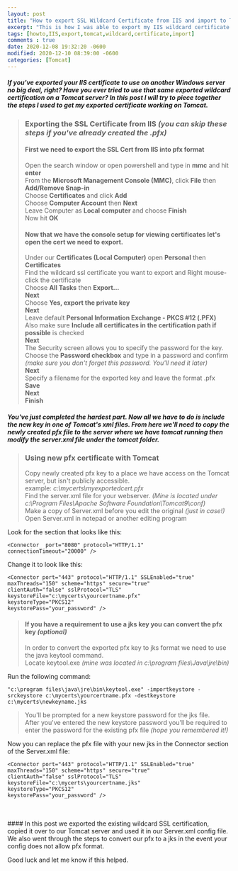 ```yaml
---
layout: post
title: "How to export SSL Wildcard Certificate from IIS and import to Tomcat"
excerpt: "This is how I was able to export my IIS wildcard certificate and use it on Tomcat."
tags: [howto,IIS,export,tomcat,wildcard,certificate,import]
comments : true
date: 2020-12-08 19:32:20 -0600
modified: 2020-12-10 08:39:00 -0600
categories: [Tomcat]
---
```


##### If you've exported your IIS certificate to use on another Windows server no big deal, right? Have you ever tried to use that same exported wildcard certification on a Tomcat server? In this post I will try to piece together the steps I used to get my exported certificate working on Tomcat. 


>### Exporting the SSL Certificate from IIS _(you can skip these steps if you've already created the .pfx)_
>
>#### First we need to export the SSL Cert from IIS into pfx format<br>
>Open the search window or open powershell and type in <b>mmc</b> and hit <b>enter</b><br>
>From the <b>Microsoft Management Console (MMC)</b>, click <b>File</b> then <b>Add/Remove Snap-in</b><br>
>Choose <b>Certificates</b> and click <b>Add</b><br>
>Choose <b>Computer Account</b> then <b>Next</b><br>
>Leave Computer as <b>Local computer</b> and choose <b>Finish</b><br>
>Now hit <b>OK</b>
>
>#### Now that we have the console setup for viewing certificates let's open the cert we need to export.<br>
>Under our <b>Certificates (Local Computer)</b> open <b>Personal</b> then <b>Certificates</b><br>
>Find the wildcard ssl certificate you want to export and Right mouse-click the certificate<br>
>Choose <b>All Tasks</b> then <b>Export...</b><br>
><b>Next</b><br>
>Choose <b>Yes, export the private key</b><br>
><b>Next</b><br>
>Leave default <b>Personal Information Exchange - PKCS #12 (.PFX)</b><br>
>Also make sure <b>Include all certificates in the certification path if possible</b> is checked<br>
><b>Next</b><br>
>The Security screen allows you to specify the password for the key.<br>
>Choose the <b>Password checkbox</b> and type in a password and confirm _(make sure you don't forget this password. You'll need it later)_<br>
><b>Next</b><br>
>Specify a filename for the exported key and leave the format .pfx<br>
><b>Save</b><br>
><b>Next</b><br>
><b>Finish</b><br>

##### You've just completed the hardest part. Now all we have to do is include the new key in one of Tomcat's xml files. From here we'll need to copy the newly created pfx file to the server where we have tomcat running then modify the server.xml file under the tomcat folder.

>### Using new pfx certificate with Tomcat
>
>Copy newly created pfx key to a place we have access on the Tomcat server, but isn't publicly accessible.<br>
>example: _c:\mycerts\myexportedcert.pfx_<br>
>Find the server.xml file for your webserver. _(Mine is located under c:\Program Files\Apache Software Foundation\Tomcat9\conf)_<br>
>Make a copy of Server.xml before you edit the original _(just in case!)_<br>
>Open Server.xml in notepad or another editing program<br>

Look for the section that looks like this:
```
<Connector  port="8080" protocol="HTTP/1.1"
connectionTimeout="20000" />
```

Change it to look like this:
```
<Connector port="443" protocol="HTTP/1.1" SSLEnabled="true"  
maxThreads="150" scheme="https" secure="true"  
clientAuth="false" sslProtocol="TLS"  
keystoreFile="c:\mycerts\yourcertname.pfx"  
keystoreType="PKCS12"  
keystorePass="your_password" />
```

>#### If you have a requirement to use a jks key you can convert the pfx key _(optional)_
>
>In order to convert the exported pfx key to jks format we need to use the java keytool command.<br>
>Locate keytool.exe _(mine was located in c:\program files\Java\jre\bin)_ <br>


Run the following command:
```
"c:\program files\java\jre\bin\keytool.exe" -importkeystore -srckeystore c:\mycerts\yourcertname.pfx -destkeystore c:\mycerts\newkeyname.jks
```

>You'll be prompted for a new keystore password for the jks file.<br>
>After you've entered the new keystore password you'll be required to enter the password for the existing pfx file _(hope you remembered it!)_

Now you can replace the pfx file with your new jks in the Connector section of the Server.xml file:<br>
```
<Connector port="443" protocol="HTTP/1.1" SSLEnabled="true"  
maxThreads="150" scheme="https" secure="true"  
clientAuth="false" sslProtocol="TLS"  
keystoreFile="c:\mycerts\yourcertname.jks"  
keystoreType="PKCS12"  
keystorePass="your_password" />
```
<br>
<br>
#### In this post we exported the existing wildcard SSL certification, copied it over to our Tomcat server and used it in our Server.xml config file. We also went through the steps to convert our pfx to a jks in the event your config does not allow pfx format.

Good luck and let me know if this helped.
 






